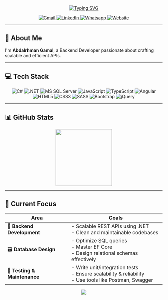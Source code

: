 <div align="center">
<a href="https://git.io/typing-svg"><img src="https://readme-typing-svg.herokuapp.com?font=Fira+Code&weight=500&size=22&duration=4000&pause=500&center=true&width=435&lines=Hi+there%2C+I'm+Abdalrhman+Gamal;Backend+Developer" alt="Typing SVG" /></a>
<p>
  <a href="mailto:abdalrhmangamal.dev@gmail.com">
    <img src="https://img.shields.io/badge/Gmail-D14836?style=for-the-badge&logo=gmail&logoColor=white" alt="Gmail"/>
  </a>
  <a href="https://www.linkedin.com/in/abdalrhman-gamal/">
    <img src="https://img.shields.io/badge/LinkedIn-0077B5?style=for-the-badge&logo=linkedin&logoColor=white" alt="LinkedIn"/>
  </a>
  <a href="https://api.whatsapp.com/send/?phone=201040313631">
    <img src="https://img.shields.io/badge/Whatsapp-25D366?style=for-the-badge&logo=whatsapp&logoColor=white" alt="Whatsapp"/>
  </a>
  <a href="https://abdalrhman80.github.io/My-Portfolio/">
    <img src="https://img.shields.io/badge/Website-000000?style=for-the-badge&logo=About.me&logoColor=white" alt="Website"/>
  </a>
</p>

</div>

---

## 🚀 About Me

I'm **Abdalrhman Gamal**, a Backend Developer passionate about crafting scalable and efficient APIs.

---

## 💻 Tech Stack

<div align="center">

![C#](https://img.shields.io/badge/C%23-239120?style=for-the-badge&logo=c-sharp&logoColor=white)
![.NET](https://img.shields.io/badge/.NET-512BD4?style=for-the-badge&logo=dotnet&logoColor=white)
![MS SQL Server](https://img.shields.io/badge/SQL%20Server-CC2927?style=for-the-badge&logo=microsoftsqlserver&logoColor=white)
![JavaScript](https://img.shields.io/badge/JavaScript-F7DF1E?style=for-the-badge&logo=javascript&logoColor=black)
![TypeScript](https://img.shields.io/badge/TypeScript-3178C6?style=for-the-badge&logo=typescript&logoColor=white)
![Angular](https://img.shields.io/badge/Angular-DD0031?style=for-the-badge&logo=angular&logoColor=white)
![HTML5](https://img.shields.io/badge/HTML5-E34F26?style=for-the-badge&logo=html5&logoColor=white)
![CSS3](https://img.shields.io/badge/CSS3-1572B6?style=for-the-badge&logo=css3&logoColor=white)
![SASS](https://img.shields.io/badge/Sass-CC6699?style=for-the-badge&logo=sass&logoColor=white)
![Bootstrap](https://img.shields.io/badge/Bootstrap-563D7C?style=for-the-badge&logo=bootstrap&logoColor=white)
![jQuery](https://img.shields.io/badge/jQuery-0769AD?style=for-the-badge&logo=jquery&logoColor=white)

</div>

---

## 📊 GitHub Stats

<div align="center">
  <img height="180em" src="https://github-readme-stats.vercel.app/api/top-langs/?username=abdalrhman80&layout=compact&theme=tokyonight&hide_border=true" />
</div>

---

## 🎯 Current Focus

<div align="center">

| Area | Goals |
|------|-------|
| 🧱 **Backend Development** | - Scalable REST APIs using .NET<br>- Clean and maintainable codebases |
| 🗃️ **Database Design** | - Optimize SQL queries<br>- Master EF Core<br>- Design relational schemas effectively |
| 🧪 **Testing & Maintenance** | - Write unit/integration tests<br>- Ensure scalability & reliability<br>- Use tools like Postman, Swagger |

</div>

<div align="center">
  <img src="https://capsule-render.vercel.app/api?type=waving&height=100&color=gradient&section=footer&reversal=true" />
</div>
